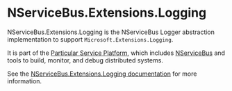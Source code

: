 # NServiceBus.Extensions.Logging

NServiceBus.Extensions.Logging is the NServiceBus Logger abstraction implementation to support `Microsoft.Extensions.Logging`.

It is part of the [Particular Service Platform](https://particular.net/service-platform), which includes [NServiceBus](https://particular.net/nservicebus) and tools to build, monitor, and debug distributed systems.

See the [NServiceBus.Extensions.Logging documentation](https://docs.particular.net/nservicebus/logging/extensions-logging) for more information.
